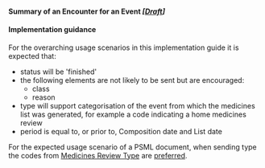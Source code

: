 #### Summary of an Encounter for an Event *[[Draft](http://hl7.org/fhir/stu3/valueset-publication-status.html)]*

#### Implementation guidance

For the overarching usage scenarios in this implementation guide it is expected that:

* status will be 'finished' 
* the following elements are not likely to be sent but are encouraged:
  * class
  * reason
* type will support categorisation of the event from which the medicines list was generated, for example a code indicating a home medicines review
* period is equal to, or prior to, Composition date and List date

For the expected usage scenario of a PSML document, when sending type the codes from [Medicines Review Type](https://healthterminologies.gov.au/fhir/ValueSet/medicines-review-type-1) are [preferred](http://hl7.org/fhir/STU3/terminologies.html#preferred).